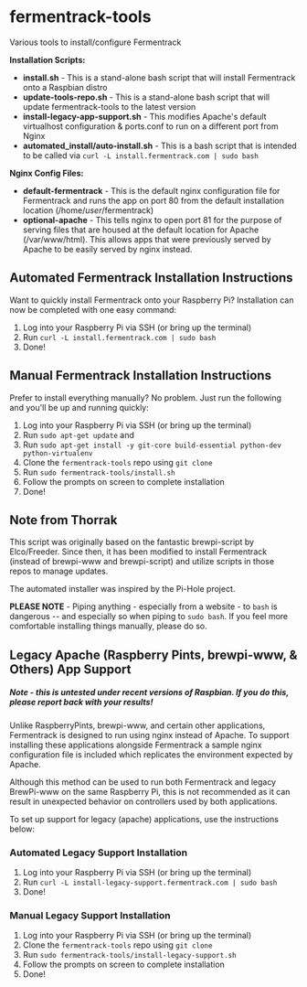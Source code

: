 fermentrack-tools
============

Various tools to install/configure Fermentrack

**Installation Scripts:**
* **install.sh** - This is a stand-alone bash script that will install Fermentrack onto a Raspbian distro
* **update-tools-repo.sh** - This is a stand-alone bash script that will update fermentrack-tools to the latest version
* **install-legacy-app-support.sh** - This modifies Apache's default virtualhost configuration & ports.conf to run on a different port from Nginx
* **automated_install/auto-install.sh** - This is a bash script that is intended to be called via `curl -L install.fermentrack.com | sudo bash`

**Nginx Config Files:**
* **default-fermentrack** - This is the default nginx configuration file for Fermentrack and runs the app on port 80 from the default installation location (/home/*user*/fermentrack)
* **optional-apache** - This tells nginx to open port 81 for the purpose of serving files that are housed at the default location for Apache (/var/www/html). This allows apps that were previously served by Apache to be easily served by nginx instead.


## Automated Fermentrack Installation Instructions

Want to quickly install Fermentrack onto your Raspberry Pi? Installation can now be completed with one easy command:

1. Log into your Raspberry Pi via SSH (or bring up the terminal)
2. Run `curl -L install.fermentrack.com | sudo bash`
3. Done!

## Manual Fermentrack Installation Instructions

Prefer to install everything manually? No problem. Just run the following and you'll be up and running quickly:

1. Log into your Raspberry Pi via SSH (or bring up the terminal)
2. Run `sudo apt-get update` and 
3. Run `sudo apt-get install -y git-core build-essential python-dev python-virtualenv`
4. Clone the `fermentrack-tools` repo using `git clone`
5. Run `sudo fermentrack-tools/install.sh`
6. Follow the prompts on screen to complete installation
7. Done!


## Note from Thorrak
This script was originally based on the fantastic brewpi-script by Elco/Freeder. Since then, it has been modified to install Fermentrack (instead of brewpi-www and brewpi-script) and utilize scripts in those repos to manage updates.

The automated installer was inspired by the Pi-Hole project. 

**PLEASE NOTE** - Piping anything - especially from a website - to `bash` is dangerous -- and especially so when piping to `sudo bash`. If you feel more comfortable installing things manually, please do so.


## Legacy Apache (Raspberry Pints, brewpi-www, & Others) App Support

##### Note - this is untested under recent versions of Raspbian. If you do this, please report back with your results!

Unlike RaspberryPints, brewpi-www, and certain other applications, Fermentrack is designed to run using nginx instead of Apache. To support installing these applications alongside Fermentrack a sample nginx configuration file is included which replicates the environment expected by Apache.

Although this method can be used to run both Fermentrack and legacy BrewPi-www on the same Raspberry Pi, this is not recommended as it can result in unexpected behavior on controllers used by both applications.

To set up support for legacy (apache) applications, use the instructions below:

### Automated Legacy Support Installation

1. Log into your Raspberry Pi via SSH (or bring up the terminal)
2. Run `curl -L install-legacy-support.fermentrack.com | sudo bash`
3. Done!

### Manual Legacy Support Installation
1. Log into your Raspberry Pi via SSH (or bring up the terminal)
2. Clone the `fermentrack-tools` repo using `git clone`
3. Run `sudo fermentrack-tools/install-legacy-support.sh`
4. Follow the prompts on screen to complete installation
5. Done!

